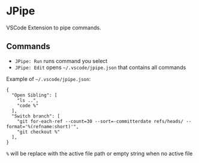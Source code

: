# JPipe

VSCode Extension to pipe commands.

## Commands

- `JPipe: Run` runs command you select
- `JPipe: Edit` opens `~/.vscode/jpipe.json` that contains all commands

Example of `~/.vscode/jpipe.json`:

```
{
  "Open Sibling": [
    "ls ..",
    "code %"
  ],
  "Switch branch": [
    "git for-each-ref --count=30 --sort=-committerdate refs/heads/ --format='%(refname:short)'",
    "git checkout %"
  ],
}
```

`%` will be replace with the active file path or empty string when no active file
